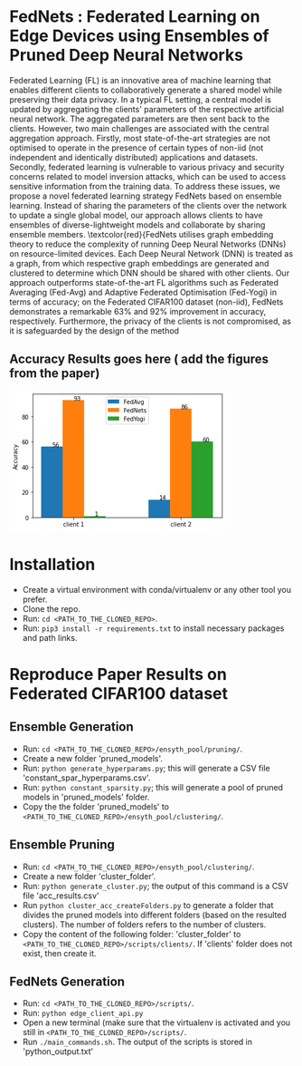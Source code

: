 # FedNets : Federated Learning on Edge Devices using Ensembles of Pruned Deep Neural Networks

Federated Learning (FL) is an innovative area of machine learning that enables different clients to collaboratively generate a shared model while preserving their data privacy. In a typical FL setting, a central model is updated by aggregating the clients' parameters of the respective artificial neural network. The aggregated parameters are then sent back to the clients. However, two main challenges are associated with the central aggregation approach. Firstly, most state-of-the-art strategies are not optimised to operate in the presence of certain types of non-iid (not independent and identically distributed) applications and datasets. Secondly, federated learning is vulnerable to various privacy and security concerns related to model inversion attacks, which can be used to access sensitive information from the training data. To address these issues, we propose a novel federated learning strategy FedNets based on ensemble learning. Instead of sharing the parameters of the clients over the network to update a single global model, our approach allows clients to have ensembles of diverse-lightweight models and collaborate by sharing ensemble members. \textcolor{red}{FedNets utilises graph embedding theory to reduce the complexity of running Deep Neural Networks (DNNs) on resource-limited devices. Each Deep Neural Network (DNN) is treated as a graph, from which respective graph embeddings are generated and clustered to determine which DNN should be shared with other clients. Our approach outperforms state-of-the-art FL algorithms such as Federated Averaging (Fed-Avg) and Adaptive Federated Optimisation (Fed-Yogi) in terms of accuracy; on the Federated CIFAR100 dataset (non-iid), FedNets demonstrates a remarkable 63\% and 92\% improvement in accuracy, respectively. Furthermore, the privacy of the clients is not compromised, as it is safeguarded by the design of the method

## Accuracy Results goes here ( add the figures from the paper)

![Alt text](figures/2clients.png?raw=true "2 Clients")

# Installation
- Create a virtual environment with conda/virtualenv or any other tool you prefer.
- Clone the repo.
- Run: `cd <PATH_TO_THE_CLONED_REPO>`.
- Run: `pip3 install -r requirements.txt` to install necessary packages and path links.

# Reproduce Paper Results on Federated CIFAR100 dataset
## Ensemble Generation
- Run: `cd <PATH_TO_THE_CLONED_REPO>/ensyth_pool/pruning/`.
- Create a new folder 'pruned_models'.
- Run: `python generate_hyperparams.py`; this will generate a CSV file 'constant_spar_hyperparams.csv'.
- Run: `python constant_sparsity.py`; this will generate a pool of pruned models in 'pruned_models' folder. 
- Copy the the folder 'pruned_models' to `<PATH_TO_THE_CLONED_REPO>/ensyth_pool/clustering/`.

## Ensemble Pruning
- Run: `cd <PATH_TO_THE_CLONED_REPO>/ensyth_pool/clustering/`.
- Create a new folder 'cluster_folder'.
- Run: `python generate_cluster.py`; the output of this command is a CSV file 'acc_results.csv'
- Run `python cluster_acc_createFolders.py` to generate a folder that divides the pruned models into different folders (based on the resulted clusters). The number of folders refers to the number of clusters.
- Copy the content of the following folder: 'cluster_folder' to `<PATH_TO_THE_CLONED_REPO>/scripts/clients/`. If 'clients' folder does not exist, then create it.
## FedNets Generation
- Run: `cd <PATH_TO_THE_CLONED_REPO>/scripts/`.
- Run: `python edge_client_api.py`
- Open a new terminal (make sure that the virtualenv is activated and you still in `<PATH_TO_THE_CLONED_REPO>/scripts/`.
- Run `./main_commands.sh`. The output of the scripts is stored in 'python_output.txt'



